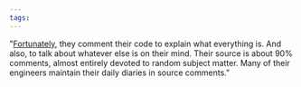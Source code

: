 ```yaml
---
tags: 
---
```


"[Fortunately](http://crisper.livejournal.com/316634.html), they comment their code to explain what everything is. And also, to talk about whatever else is on their mind. Their source is about 90% comments, almost entirely devoted to random subject matter. Many of their engineers maintain their daily diaries in source comments."
